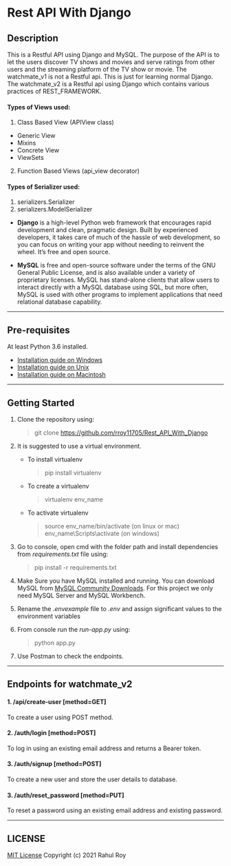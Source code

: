 # Rest API With Django

## Description

This is a Restful API using Django and MySQL.
The purpose of the API is to let the users discover TV shows and movies and serve ratings from other users and the streaming platform of the TV show or movie.
The watchmate_v1 is not a Restful api. This is just for learning normal Django.
The watchmate_v2 is a Restful api using Django which contains various practices of REST_FRAMEWORK.

#### Types of Views used:
1. Class Based View (APIView class)
- Generic View
- Mixins
- Concrete View
- ViewSets

2. Function Based Views (api_view decorator)

#### Types of Serializer used:
1. serializers.Serializer
2. serializers.ModelSerializer


* **Django** is a high-level Python web framework that encourages rapid development and clean, pragmatic design. Built by experienced developers, it takes care of much of the hassle of web development, so you can focus on writing your app without needing to reinvent the wheel. It’s free and open source.
   
* **MySQL** is free and open-source software under the terms of the GNU General Public License, and is also available under a variety of proprietary licenses. MySQL has stand-alone clients that allow users to interact directly with a MySQL database using SQL, but more often, MySQL is used with other programs to implement applications that need relational database capability.

---

## Pre-requisites
At least Python 3.6 installed. 
* [Installation guide on Windows](https://docs.python.org/3.6/using/windows.html)
* [Installation guide on Unix](https://docs.python.org/3.6/using/unix.html)
* [Installation guide on Macintosh](https://docs.python.org/3.6/using/mac.html)

---

## Getting Started

1. Clone the repository using:
    > git clone https://github.com/rroy11705/Rest_API_With_Django

2. It is suggested to use a virtual environment.
    * To install virtualenv
        > pip install virtualenv
    * To create a virtualenv
        > virtualenv env_name
    * To activate virtualenv
        > source env_name/bin/activate (on linux or mac)
        > env_name\Scripts\activate (on windows)

3. Go to console, open cmd with the folder path and install dependencies from _requirements.txt_ file using:
    > pip install -r requirements.txt

4. Make Sure you have MySQL installed and running. 
   You can download MySQL from [MySQL Community Downloads](https://dev.mysql.com/downloads/). For this project we only need MySQL Server and MySQL Workbench.

5. Rename the _.envexample_ file to _.env_ and assign significant values to the environment variables

6. From console run the _run-app.py_ using:
    > python app.py

7. Use Postman to check the endpoints.

---

## Endpoints for watchmate_v2

#### 1. /api/create-user \[method=GET\]
To create a user using POST method.


#### 2. /auth/login \[method=POST\]
To log in using an existing email address and returns a Bearer token.


#### 3. /auth/signup \[method=POST\]
To create a new user and store the user details to database.


#### 3. /auth/reset_password \[method=PUT\]
To reset a password using an existing email address and existing password.


---

## LICENSE

[MIT License](https://github.com/rroy11705/Student-Management-System-Flask/blob/main/LICENSE)
Copyright (c) 2021 Rahul Roy